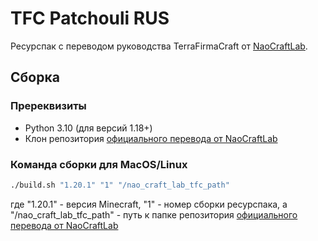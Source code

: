 # TFC Patchouli RUS

Ресурспак с переводом руководства TerraFirmaCraft от [NaoCraftLab](https://github.com/NaoCraftLab).

## Сборка

### Пререквизиты

- Python 3.10 (для версий 1.18+)
- Клон репозитория [официального перевода от NaoCraftLab](https://github.com/NaoCraftLab/TerraFirmaCraft)

### Команда сборки для MacOS/Linux

```bash
./build.sh "1.20.1" "1" "/nao_craft_lab_tfc_path"
```

где "1.20.1" - версия Minecraft, "1" - номер сборки ресурспака, а "/nao_craft_lab_tfc_path" - путь к папке репозитория [официального перевода от NaoCraftLab](https://github.com/NaoCraftLab/TerraFirmaCraft)
